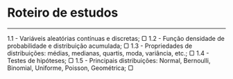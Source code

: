# Roteiro de estudos
---
1.1 - Variáveis aleatórias contínuas e discretas; ▢
1.2 - Função densidade de probabilidade e distribuição acumulada; ▢
1.3 - Propriedades de distribuições: médias, medianas, quartis, moda, variância, etc.; ▢
1.4 - Testes de hipóteses; ▢
1.5 - Principais distribuições: Normal, Bernoulli, Binomial, Uniforme, Poisson, Geométrica; ▢
